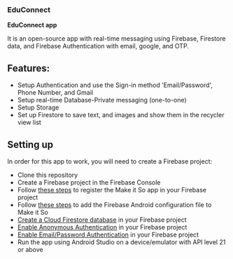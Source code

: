 
### EduConnect
**EduConnect app**

It is an open-source app with real-time messaging using Firebase, Firestore data, and Firebase Authentication with email, google, and OTP.

## Features:
 * Setup Authentication and use the Sign-in method 'Email/Password', Phone Number, and Gmail
 * Setup real-time Database-Private messaging (one-to-one)
 * Setup Storage
 * Set up Firestore to save text, and images and show them in the recycler view list

## Setting up
In order for this app to work, you will need to create a Firebase project:

* Clone this repository
* Create a Firebase project in the Firebase Console
* Follow [these steps](https://firebase.google.com/docs/android/setup#register-app) to register the Make it So app in your Firebase project
* Follow [these steps](https://firebase.google.com/docs/android/setup#add-config-file) to add the Firebase Android configuration file to Make it So
* [Create a Cloud Firestore database](https://firebase.google.com/docs/firestore/quickstart#create) in your Firebase project
* [Enable Anonymous Authentication](https://firebase.google.com/docs/auth/android/anonymous-auth#before-you-begin) in your Firebase project
* [Enable Email/Password Authentication](https://firebase.google.com/docs/auth/android/password-auth#before_you_begin) in your Firebase project
* Run the app using Android Studio on a device/emulator with API level 21 or above

